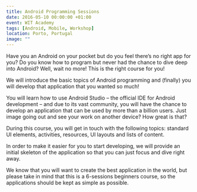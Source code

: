 ```yaml
---
title: Android Programming Sessions
date: 2016-05-10 00:00:00 +01:00
event: WIT Academy
tags: [Android, Mobile, Workshop]
location: Porto, Portugal
image: ""
---
```


Have you an Android on your pocket but do you feel there’s no right app for you? Do you know how to program but never had the chance to dive deep into Android? Well, wait no more! This is the right course for you!

We will introduce the basic topics of Android programming and (finally) you will develop that application that you wanted so much!

You will learn how to use Android Studio – the official IDE for Android development – and due to its vast community, you will have the chance to develop an application that can be used by more than a billion users. Just image going out and see your work on another device? How great is that?

During this course, you will get in touch with the following topics: standard UI elements, activities, resources, UI layouts and lists of content.

In order to make it easier for you to start developing, we will provide an initial skeleton of the application so that you can just focus and dive right away.

We know that you will want to create the best application in the world, but please take in mind that this is a 6-sessions beginners course, so the applications should be kept as simple as possible.